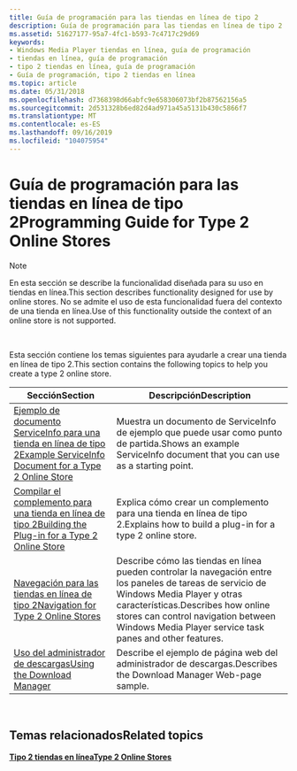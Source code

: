 ```yaml
---
title: Guía de programación para las tiendas en línea de tipo 2
description: Guía de programación para las tiendas en línea de tipo 2
ms.assetid: 51627177-95a7-4fc1-b593-7c4717c29d69
keywords:
- Windows Media Player tiendas en línea, guía de programación
- tiendas en línea, guía de programación
- tipo 2 tiendas en línea, guía de programación
- Guía de programación, tipo 2 tiendas en línea
ms.topic: article
ms.date: 05/31/2018
ms.openlocfilehash: d7368398d66abfc9e658306073bf2b87562156a5
ms.sourcegitcommit: 2d531328b6ed82d4ad971a45a5131b430c5866f7
ms.translationtype: MT
ms.contentlocale: es-ES
ms.lasthandoff: 09/16/2019
ms.locfileid: "104075954"
---
```

# <a name="programming-guide-for-type-2-online-stores"></a><span data-ttu-id="2f485-107">Guía de programación para las tiendas en línea de tipo 2</span><span class="sxs-lookup"><span data-stu-id="2f485-107">Programming Guide for Type 2 Online Stores</span></span>

> [!Note]  
> <span data-ttu-id="2f485-108">En esta sección se describe la funcionalidad diseñada para su uso en tiendas en línea.</span><span class="sxs-lookup"><span data-stu-id="2f485-108">This section describes functionality designed for use by online stores.</span></span> <span data-ttu-id="2f485-109">No se admite el uso de esta funcionalidad fuera del contexto de una tienda en línea.</span><span class="sxs-lookup"><span data-stu-id="2f485-109">Use of this functionality outside the context of an online store is not supported.</span></span>

 

<span data-ttu-id="2f485-110">Esta sección contiene los temas siguientes para ayudarle a crear una tienda en línea de tipo 2.</span><span class="sxs-lookup"><span data-stu-id="2f485-110">This section contains the following topics to help you create a type 2 online store.</span></span>



| <span data-ttu-id="2f485-111">Sección</span><span class="sxs-lookup"><span data-stu-id="2f485-111">Section</span></span>                                                                                                              | <span data-ttu-id="2f485-112">Descripción</span><span class="sxs-lookup"><span data-stu-id="2f485-112">Description</span></span>                                                                                                            |
|----------------------------------------------------------------------------------------------------------------------|------------------------------------------------------------------------------------------------------------------------|
| [<span data-ttu-id="2f485-113">Ejemplo de documento ServiceInfo para una tienda en línea de tipo 2</span><span class="sxs-lookup"><span data-stu-id="2f485-113">Example ServiceInfo Document for a Type 2 Online Store</span></span>](example-serviceinfo-document-for-a-type-2-online-store.md) | <span data-ttu-id="2f485-114">Muestra un documento de ServiceInfo de ejemplo que puede usar como punto de partida.</span><span class="sxs-lookup"><span data-stu-id="2f485-114">Shows an example ServiceInfo document that you can use as a starting point.</span></span>                                            |
| [<span data-ttu-id="2f485-115">Compilar el complemento para una tienda en línea de tipo 2</span><span class="sxs-lookup"><span data-stu-id="2f485-115">Building the Plug-in for a Type 2 Online Store</span></span>](building-the-plug-in-for-a-type-2-online-store.md)                 | <span data-ttu-id="2f485-116">Explica cómo crear un complemento para una tienda en línea de tipo 2.</span><span class="sxs-lookup"><span data-stu-id="2f485-116">Explains how to build a plug-in for a type 2 online store.</span></span>                                                             |
| [<span data-ttu-id="2f485-117">Navegación para las tiendas en línea de tipo 2</span><span class="sxs-lookup"><span data-stu-id="2f485-117">Navigation for Type 2 Online Stores</span></span>](navigation-for-type-2-online-stores.md)                                       | <span data-ttu-id="2f485-118">Describe cómo las tiendas en línea pueden controlar la navegación entre los paneles de tareas de servicio de Windows Media Player y otras características.</span><span class="sxs-lookup"><span data-stu-id="2f485-118">Describes how online stores can control navigation between Windows Media Player service task panes and other features.</span></span> |
| [<span data-ttu-id="2f485-119">Uso del administrador de descargas</span><span class="sxs-lookup"><span data-stu-id="2f485-119">Using the Download Manager</span></span>](using-the-download-manager.md)                                                         | <span data-ttu-id="2f485-120">Describe el ejemplo de página web del administrador de descargas.</span><span class="sxs-lookup"><span data-stu-id="2f485-120">Describes the Download Manager Web-page sample.</span></span>                                                                        |



 

## <a name="related-topics"></a><span data-ttu-id="2f485-121">Temas relacionados</span><span class="sxs-lookup"><span data-stu-id="2f485-121">Related topics</span></span>

<dl> <dt>

[<span data-ttu-id="2f485-122">**Tipo 2 tiendas en línea**</span><span class="sxs-lookup"><span data-stu-id="2f485-122">**Type 2 Online Stores**</span></span>](type-2-online-stores.md)
</dt> </dl>

 

 




